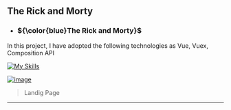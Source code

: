 ## The Rick and Morty 
- ### ${\color{blue}The Rick and Morty}$
In this project, I have adopted the following technologies
as Vue, Vuex, Composition API 

[![My Skills](https://skillicons.dev/icons?i=vue)](https://skillicons.dev)

[![image](https://github.com/DavidP1983/Rick_Morty/assets/40338951/fd939c11-8a28-4a96-a362-2727c1ab170a)](https://rick-morty-psi-roan.vercel.app/)

> Landig Page
-------



